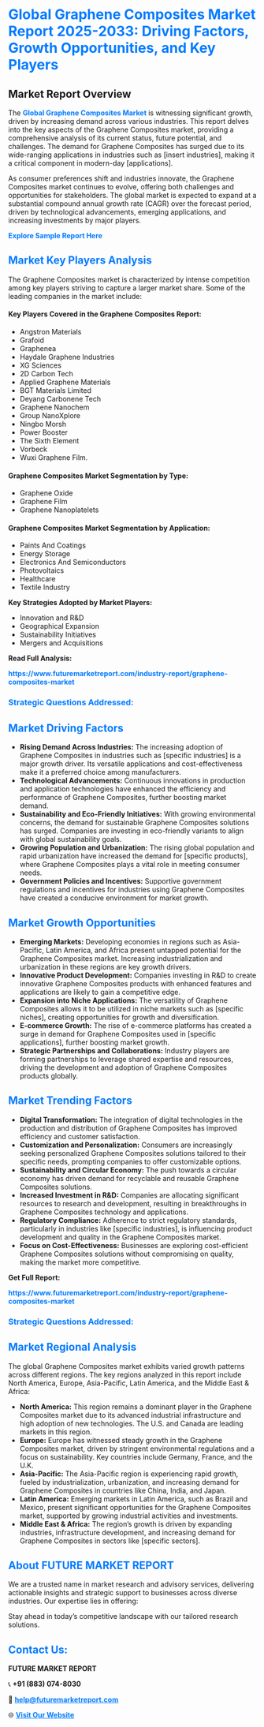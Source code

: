 <h1 style="color: #007BFF;">Global Graphene Composites Market Report 2025-2033: Driving Factors, Growth Opportunities, and Key Players</h1>

<section id="overview">
<h2>Market Report Overview</h2>
<p>The <a href="https://www.futuremarketreport.com/industry-report/graphene-composites-market" style="color: #007BFF; text-decoration: none;"><strong>Global Graphene Composites Market</strong></a> is witnessing significant growth, driven by increasing demand across various industries. This report delves into the key aspects of the Graphene Composites market, providing a comprehensive analysis of its current status, future potential, and challenges. The demand for Graphene Composites has surged due to its wide-ranging applications in industries such as [insert industries], making it a critical component in modern-day [applications].</p>
<p>As consumer preferences shift and industries innovate, the Graphene Composites market continues to evolve, offering both challenges and opportunities for stakeholders. The global market is expected to expand at a substantial compound annual growth rate (CAGR) over the forecast period, driven by technological advancements, emerging applications, and increasing investments by major players.</p>
</section>

<section id="overview">
<p><a href="https://www.futuremarketreport.com/request-sample/reportId=58226" style="color: #007BFF; text-decoration: none;"><strong>Explore Sample Report Here</strong></a></p>
</section>

<section id="key-players">
<h2 style="color: #007BFF;">Market Key Players Analysis</h2>
<p>The Graphene Composites market is characterized by intense competition among key players striving to capture a larger market share. Some of the leading companies in the market include:</p>
<h4>Key Players Covered in the Graphene Composites Report:</h4>
<ul><li>Angstron Materials</li><li>Grafoid</li><li>Graphenea</li><li>Haydale Graphene Industries</li><li>XG Sciences</li><li>2D Carbon Tech</li><li>Applied Graphene Materials</li><li>BGT Materials Limited</li><li>Deyang Carbonene Tech</li><li>Graphene Nanochem</li><li>Group NanoXplore</li><li>Ningbo Morsh</li><li>Power Booster</li><li>The Sixth Element</li><li>Vorbeck</li><li>Wuxi Graphene Film.</li></ul>
<h4>Graphene Composites Market Segmentation by Type:</h4>
<ul><li>Graphene Oxide</li><li>Graphene Film</li><li>Graphene Nanoplatelets</li></ul>

<h4>Graphene Composites Market Segmentation by Application:</h4>
<ul><li>Paints And Coatings</li><li>Energy Storage</li><li>Electronics And Semiconductors</li><li>Photovoltaics</li><li>Healthcare</li><li>Textile Industry</li></ul>
<p><strong>Key Strategies Adopted by Market Players:</strong></p>
<ul>
<li>Innovation and R&D</li>
<li>Geographical Expansion</li>
<li>Sustainability Initiatives</li>
<li>Mergers and Acquisitions</li>
</ul>
</section>

<section>
<p><strong>Read Full Analysis: </strong></p><a href="https://www.futuremarketreport.com/industry-report/graphene-composites-market" style="color: #007BFF; text-decoration: none;"><strong>https://www.futuremarketreport.com/industry-report/graphene-composites-market</strong></a>
<h3 style="color: #007BFF;">Strategic Questions Addressed:</h3>
</section>

<section id="driving-factors">
<h2 style="color: #007BFF;">Market Driving Factors</h2>
<ul>
<li><strong>Rising Demand Across Industries:</strong> The increasing adoption of Graphene Composites in industries such as [specific industries] is a major growth driver. Its versatile applications and cost-effectiveness make it a preferred choice among manufacturers.</li>
<li><strong>Technological Advancements:</strong> Continuous innovations in production and application technologies have enhanced the efficiency and performance of Graphene Composites, further boosting market demand.</li>
<li><strong>Sustainability and Eco-Friendly Initiatives:</strong> With growing environmental concerns, the demand for sustainable Graphene Composites solutions has surged. Companies are investing in eco-friendly variants to align with global sustainability goals.</li>
<li><strong>Growing Population and Urbanization:</strong> The rising global population and rapid urbanization have increased the demand for [specific products], where Graphene Composites plays a vital role in meeting consumer needs.</li>
<li><strong>Government Policies and Incentives:</strong> Supportive government regulations and incentives for industries using Graphene Composites have created a conducive environment for market growth.</li>
</ul>
</section>

<section id="growth-opportunities">
<h2 style="color: #007BFF;">Market Growth Opportunities</h2>
<ul>
<li><strong>Emerging Markets:</strong> Developing economies in regions such as Asia-Pacific, Latin America, and Africa present untapped potential for the Graphene Composites market. Increasing industrialization and urbanization in these regions are key growth drivers.</li>
<li><strong>Innovative Product Development:</strong> Companies investing in R&D to create innovative Graphene Composites products with enhanced features and applications are likely to gain a competitive edge.</li>
<li><strong>Expansion into Niche Applications:</strong> The versatility of Graphene Composites allows it to be utilized in niche markets such as [specific niches], creating opportunities for growth and diversification.</li>
<li><strong>E-commerce Growth:</strong> The rise of e-commerce platforms has created a surge in demand for Graphene Composites used in [specific applications], further boosting market growth.</li>
<li><strong>Strategic Partnerships and Collaborations:</strong> Industry players are forming partnerships to leverage shared expertise and resources, driving the development and adoption of Graphene Composites products globally.</li>
</ul>
</section>

<section id="trending-factors">
<h2 style="color: #007BFF;">Market Trending Factors</h2>
<ul>
<li><strong>Digital Transformation:</strong> The integration of digital technologies in the production and distribution of Graphene Composites has improved efficiency and customer satisfaction.</li>
<li><strong>Customization and Personalization:</strong> Consumers are increasingly seeking personalized Graphene Composites solutions tailored to their specific needs, prompting companies to offer customizable options.</li>
<li><strong>Sustainability and Circular Economy:</strong> The push towards a circular economy has driven demand for recyclable and reusable Graphene Composites solutions.</li>
<li><strong>Increased Investment in R&D:</strong> Companies are allocating significant resources to research and development, resulting in breakthroughs in Graphene Composites technology and applications.</li>
<li><strong>Regulatory Compliance:</strong> Adherence to strict regulatory standards, particularly in industries like [specific industries], is influencing product development and quality in the Graphene Composites market.</li>
<li><strong>Focus on Cost-Effectiveness:</strong> Businesses are exploring cost-efficient Graphene Composites solutions without compromising on quality, making the market more competitive.</li>
</ul>
</section>

<section>
<p><strong>Get Full Report: </strong></p><a href="https://www.futuremarketreport.com/industry-report/graphene-composites-market" style="color: #007BFF; text-decoration: none;"><strong>https://www.futuremarketreport.com/industry-report/graphene-composites-market</strong></a>
<h3 style="color: #007BFF;">Strategic Questions Addressed:</h3>
</section>


<section id="regional-analysis">
<h2 style="color: #007BFF;">Market Regional Analysis</h2>
<p>The global Graphene Composites market exhibits varied growth patterns across different regions. The key regions analyzed in this report include North America, Europe, Asia-Pacific, Latin America, and the Middle East & Africa:</p>
<ul>
<li><strong>North America:</strong> This region remains a dominant player in the Graphene Composites market due to its advanced industrial infrastructure and high adoption of new technologies. The U.S. and Canada are leading markets in this region.</li>
<li><strong>Europe:</strong> Europe has witnessed steady growth in the Graphene Composites market, driven by stringent environmental regulations and a focus on sustainability. Key countries include Germany, France, and the U.K.</li>
<li><strong>Asia-Pacific:</strong> The Asia-Pacific region is experiencing rapid growth, fueled by industrialization, urbanization, and increasing demand for Graphene Composites in countries like China, India, and Japan.</li>
<li><strong>Latin America:</strong> Emerging markets in Latin America, such as Brazil and Mexico, present significant opportunities for the Graphene Composites market, supported by growing industrial activities and investments.</li>
<li><strong>Middle East & Africa:</strong> The region’s growth is driven by expanding industries, infrastructure development, and increasing demand for Graphene Composites in sectors like [specific sectors].</li>
</ul>
</section>

<footer>
<h2 style="color: #007BFF;">About FUTURE MARKET REPORT</h2>
<p>We are a trusted name in market research and advisory services, delivering actionable insights and strategic support to businesses across diverse industries. Our expertise lies in offering:</p>

<p>Stay ahead in today’s competitive landscape with our tailored research solutions.</p>

<h2 style="color: #007BFF;">Contact Us:</h2>
<p><strong>FUTURE MARKET REPORT</strong></p>
<p>📞 <strong>+91 (883) 074-8030</strong></p>
<p>📧 <strong><a href="mailto:help@futuremarketreport.com" style="color: #007BFF;">help@futuremarketreport.com</a></strong></p>
<p>🌐 <strong><a href="https://www.futuremarketreport.com/" style="color: #007BFF;">Visit Our Website</a></strong></p>
</footer>